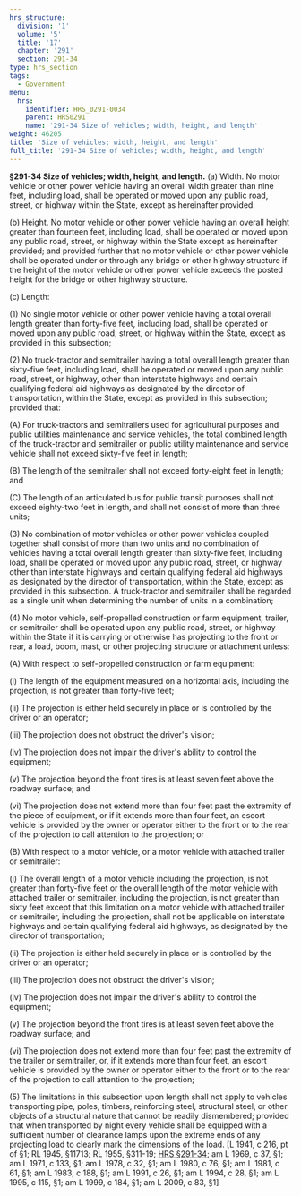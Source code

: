 ```yaml
---
hrs_structure:
  division: '1'
  volume: '5'
  title: '17'
  chapter: '291'
  section: 291-34
type: hrs_section
tags:
  - Government
menu:
  hrs:
    identifier: HRS_0291-0034
    parent: HRS0291
    name: '291-34 Size of vehicles; width, height, and length'
weight: 46205
title: 'Size of vehicles; width, height, and length'
full_title: '291-34 Size of vehicles; width, height, and length'
---
```

**§291**-**34 Size of vehicles; width, height, and length.** (a) Width. No motor vehicle or other power vehicle having an overall width greater than nine feet, including load, shall be operated or moved upon any public road, street, or highway within the State, except as hereinafter provided.

(b) Height. No motor vehicle or other power vehicle having an overall height greater than fourteen feet, including load, shall be operated or moved upon any public road, street, or highway within the State except as hereinafter provided; and provided further that no motor vehicle or other power vehicle shall be operated under or through any bridge or other highway structure if the height of the motor vehicle or other power vehicle exceeds the posted height for the bridge or other highway structure.

(c) Length:

(1) No single motor vehicle or other power vehicle having a total overall length greater than forty-five feet, including load, shall be operated or moved upon any public road, street, or highway within the State, except as provided in this subsection;

(2) No truck-tractor and semitrailer having a total overall length greater than sixty-five feet, including load, shall be operated or moved upon any public road, street, or highway, other than interstate highways and certain qualifying federal aid highways as designated by the director of transportation, within the State, except as provided in this subsection; provided that:

(A) For truck-tractors and semitrailers used for agricultural purposes and public utilities maintenance and service vehicles, the total combined length of the truck-tractor and semitrailer or public utility maintenance and service vehicle shall not exceed sixty-five feet in length;

(B) The length of the semitrailer shall not exceed forty-eight feet in length; and

(C) The length of an articulated bus for public transit purposes shall not exceed eighty-two feet in length, and shall not consist of more than three units;

(3) No combination of motor vehicles or other power vehicles coupled together shall consist of more than two units and no combination of vehicles having a total overall length greater than sixty-five feet, including load, shall be operated or moved upon any public road, street, or highway other than interstate highways and certain qualifying federal aid highways as designated by the director of transportation, within the State, except as provided in this subsection. A truck-tractor and semitrailer shall be regarded as a single unit when determining the number of units in a combination;

(4) No motor vehicle, self-propelled construction or farm equipment, trailer, or semitrailer shall be operated upon any public road, street, or highway within the State if it is carrying or otherwise has projecting to the front or rear, a load, boom, mast, or other projecting structure or attachment unless:

(A) With respect to self-propelled construction or farm equipment:

(i) The length of the equipment measured on a horizontal axis, including the projection, is not greater than forty-five feet;

(ii) The projection is either held securely in place or is controlled by the driver or an operator;

(iii) The projection does not obstruct the driver's vision;

(iv) The projection does not impair the driver's ability to control the equipment;

(v) The projection beyond the front tires is at least seven feet above the roadway surface; and

(vi) The projection does not extend more than four feet past the extremity of the piece of equipment, or if it extends more than four feet, an escort vehicle is provided by the owner or operator either to the front or to the rear of the projection to call attention to the projection; or

(B) With respect to a motor vehicle, or a motor vehicle with attached trailer or semitrailer:

(i) The overall length of a motor vehicle including the projection, is not greater than forty-five feet or the overall length of the motor vehicle with attached trailer or semitrailer, including the projection, is not greater than sixty feet except that this limitation on a motor vehicle with attached trailer or semitrailer, including the projection, shall not be applicable on interstate highways and certain qualifying federal aid highways, as designated by the director of transportation;

(ii) The projection is either held securely in place or is controlled by the driver or an operator;

(iii) The projection does not obstruct the driver's vision;

(iv) The projection does not impair the driver's ability to control the equipment;

(v) The projection beyond the front tires is at least seven feet above the roadway surface; and

(vi) The projection does not extend more than four feet past the extremity of the trailer or semitrailer, or, if it extends more than four feet, an escort vehicle is provided by the owner or operator either to the front or to the rear of the projection to call attention to the projection;

(5) The limitations in this subsection upon length shall not apply to vehicles transporting pipe, poles, timbers, reinforcing steel, structural steel, or other objects of a structural nature that cannot be readily dismembered; provided that when transported by night every vehicle shall be equipped with a sufficient number of clearance lamps upon the extreme ends of any projecting load to clearly mark the dimensions of the load. [L 1941, c 216, pt of §1; RL 1945, §11713; RL 1955, §311-19; [HRS §291-34](/title-17/chapter-291/section-291-34/); am L 1969, c 37, §1; am L 1971, c 133, §1; am L 1978, c 32, §1; am L 1980, c 76, §1; am L 1981, c 61, §1; am L 1983, c 188, §1; am L 1991, c 26, §1; am L 1994, c 28, §1; am L 1995, c 115, §1; am L 1999, c 184, §1; am L 2009, c 83, §1]